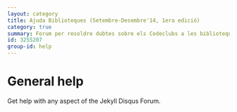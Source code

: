 ```yaml
---
layout: category
title: Ajuda Biblioteques (Setembre-Desembre'14, 1era edició)
category: true
summary: Forum per resoldre dubtes sobre els Codeclubs a les biblioteques (1era edició).
id: 3255207
group-id: help
---
```


# General help

Get help with any aspect of the Jekyll Disqus Forum.
